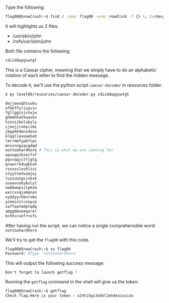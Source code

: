 Type the following:

```bash
flag00@SnowCrash:~$ find / -user flag00 -exec readlink -f {} \; 2>/dev/null
```

It will highlights us 2 files:

- /usr/sbin/john
- /rofs/usr/sbin/john

Both file contains the following:

```txt
cdiiddwpgswtgt
```

This is a Caesar cipher, meaning that we simply have to do an alphabetic rotation of each letter to find the hidden message.

To decode it, we'll use the python script `caesar-decoder` in resources folder.

```bash
$ py level00/resources/caesar-decoder.py cdiiddwpgswtgt

dejjeexqhtxuhu
efkkffyriuyviv
fgllggzsjvzwjw
ghmmhhatkwaxkx
hinniibulxbyly
ijoojjcvmyczmz
jkppkkdwnzdana
klqqllexoaebob
lmrrmmfypbfcpc
mnssnngzqcgdqd
nottoohardhere # This is what we are looking for
opuuppibseifsf
pqvvqqjctfjgtg
qrwwrrkdugkhuh
rsxxsslevhlivi
styyttmfwimjwj
tuzzuungxjnkxk
uvaavvohykolyl
vwbbwwpizlpmzm
wxccxxqjamqnan
xyddyyrkbnrobo
yzeezzslcospcp
zaffaatmdptqdq
abggbbunequrer
bchhccvofrvsfs
```

After having run the script, we can notice a single comprehensible word: `nottoohardhere`

We'll try to get the `flag00` with this code.

```bash
flag00@SnowCrash:~$ su flag00
Password: #Type 'nottoohardhere'
```

This will output the following success message:

```
Don't forget to launch getflag !
```

Running the `getflag` command in the shell will give us the token:

```bash
flag00@SnowCrash:~$ getflag
Check flag.Here is your token : x24ti5gi3x0ol2eh4esiuxias
```
